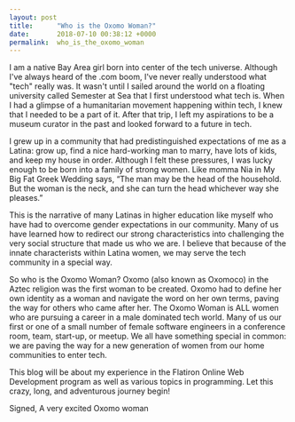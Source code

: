 ```yaml
---
layout: post
title:      "Who is the Oxomo Woman?"
date:       2018-07-10 00:38:12 +0000
permalink:  who_is_the_oxomo_woman
---
```



I am a native Bay Area girl born into center of the tech universe. Although I've always heard of the .com boom, I've never really understood what "tech" really was. It wasn't until I sailed around the world on a floating university called Semester at Sea that I first understood what tech is. When I had a glimpse of a humanitarian movement happening within tech, I knew that I needed to be a part of it. After that trip, I left my aspirations to be a museum curator in the past and looked forward to a future in tech. 

I grew up in a community that had predistinguished expectations of me as  a Latina: grow up, find a nice hard-working man to marry, have lots of kids, and keep my house in order. Although I felt these pressures, I was lucky enough to be born into a family of strong women. Like momma Nia in My Big Fat Greek Wedding says, “The man may be the head of the household. But the woman is the neck, and she can turn the head whichever way she pleases.” 

This is the narrative of many Latinas in higher education like myself who have had to overcome gender expectations in our community. Many of us have learned how to redirect our strong characteristics into challenging the very social structure that made us who we are. I believe that because of the innate characterists within Latina women, we may serve the tech community in a special way.

So who is the Oxomo Woman? Oxomo (also known as Oxomoco) in the Aztec religion was the first woman to be created. Oxomo had to define her own identity as a woman and navigate the word on her own terms, paving the way for others who came after her. The Oxomo Woman is ALL women who are pursuing a career in a male dominated tech world. Many of us our first or one of a small number of female software engineers in a conference room, team, start-up, or meetup. We all have something special in common: we are paving the way for a new generation of women from our home communities to enter tech. 

This blog will be about my experience in the Flatiron Online Web Development program as well as various topics in programming. Let this crazy, long, and adventurous journey begin! 

Signed,
A very excited Oxomo woman
